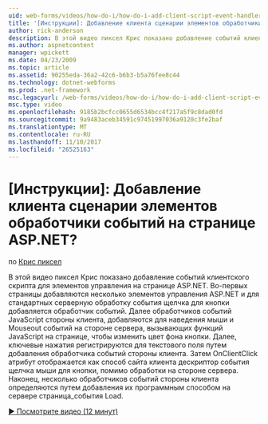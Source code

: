 ```yaml
---
uid: web-forms/videos/how-do-i/how-do-i-add-client-script-event-handlers-controls-on-an-aspnet-page
title: '[Инструкции]: Добавление клиента сценарии элементов обработчики событий на странице ASP.NET? | Документы Майкрософт'
author: rick-anderson
description: В этой видео пиксел Крис показано добавление событий клиентского скрипта для элементов управления на странице ASP.NET. Во-первых страницы и e добавляются несколько элементов управления ASP.NET...
ms.author: aspnetcontent
manager: wpickett
ms.date: 04/23/2009
ms.topic: article
ms.assetid: 90255eda-36a2-42c6-b6b3-b5a76fee8c44
ms.technology: dotnet-webforms
ms.prod: .net-framework
msc.legacyurl: /web-forms/videos/how-do-i/how-do-i-add-client-script-event-handlers-controls-on-an-aspnet-page
msc.type: video
ms.openlocfilehash: 9185b2bcfcc0655d6534bcc4f217a5f9c8dad0fd
ms.sourcegitcommit: 9a9483aceb34591c97451997036a9120c3fe2baf
ms.translationtype: MT
ms.contentlocale: ru-RU
ms.lasthandoff: 11/10/2017
ms.locfileid: "26525163"
---
```

<a name="how-do-i-add-client-script-event-handlers-controls-on-an-aspnet-page"></a>[Инструкции]: Добавление клиента сценарии элементов обработчики событий на странице ASP.NET?
====================
по [Крис пиксел](https://twitter.com/chrispels)

В этой видео пиксел Крис показано добавление событий клиентского скрипта для элементов управления на странице ASP.NET. Во-первых страницы добавляются несколько элементов управления ASP.NET и для стандартных серверную обработку события щелчка для кнопки добавляется обработчик событий. Далее обработчиков событий JavaScript стороны клиента, добавляются для наведения мыши и Mouseout событий на стороне сервера, вызывающих функций JavaScript на странице, чтобы изменить цвет фона кнопки. Далее, ключевые нажатия регистрируются для текстового поля путем добавления обработчика событий стороны клиента. Затем OnClientClick атрибут отображается как способ сайта клиента дескриптор события щелчка мыши для кнопки, помимо обработки на стороне сервера. Наконец, несколько обработчиков событий стороны клиента определяются путем добавления их программным способом на сервере страница\_события Load.

[&#9654; Посмотрите видео (12 минут)](https://channel9.msdn.com/Blogs/ASP-NET-Site-Videos/how-do-i-add-client-script-event-handlers-controls-on-an-aspnet-page)
